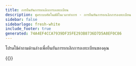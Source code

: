 ```yaml
---
title: การยืนยันการยกเลิกการลงทะเบียน
description: ชุดระบบอัตโนมัติในเวลาทําการ - การยืนยันการยกเลิกการลงทะเบียน
sidebar: false
sidebarlogo: fresh-white
include_footer: true
generated: 74A4EF4CCA7939DF35FE293B8736D7D5A8EF0C86
---
```


โปรดใช้คําถามด้านล่างเพื่อยืนยันการยกเลิกการลงทะเบียนของคุณ

{{<questions name="/office-hours/unregister-confirm.json" completed="Thank you for completing unregistration confirmation" showNavigationButtons=false >}}
